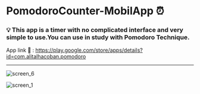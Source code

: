 # PomodoroCounter-MobilApp :alarm_clock:


### :bulb: This app is a timer with no complicated interface and very simple to use.You can use in study with Pomodoro Technique.

App link :link: : https://play.google.com/store/apps/details?id=com.alitalhacoban.pomodoro

<hr>


![screen_6](https://user-images.githubusercontent.com/64840495/129447215-36ad44a7-7d21-46be-9d57-36f2981bdc56.png)

![screen_1](https://user-images.githubusercontent.com/64840495/129447342-064f8604-c23d-4d55-a39c-e251de976c04.png)



